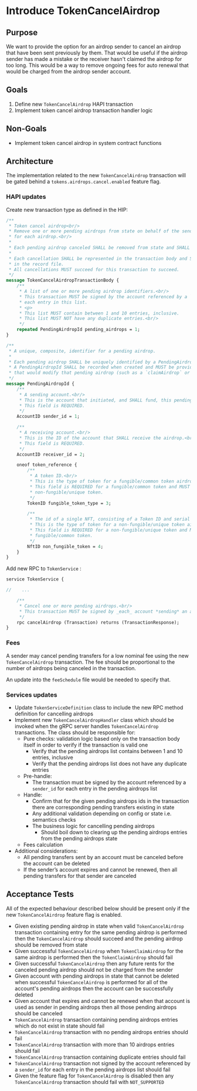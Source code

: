 # Introduce TokenCancelAirdrop
## Purpose

We want to provide the option for an airdrop sender to cancel an airdrop that have been sent previously by them. That would be useful if the airdrop sender has made a mistake or the receiver hasn't claimed the airdrop for too long. This would be a way to remove ongoing fees for auto renewal that would be charged from the airdrop sender account.

## Goals

1. Define new `TokenCancelAirdrop` HAPI transaction
2. Implement token cancel airdrop transaction handler logic

## Non-Goals

- Implement token cancel airdrop in system contract functions

## Architecture

The implementation related to the new `TokenCancelAirdrop` transaction will be gated behind a `tokens.airdrops.cancel.enabled` feature flag.

### HAPI updates

Create new transaction type as defined in the HIP:

```protobuf
/**
 * Token cancel airdrop<br/>
 * Remove one or more pending airdrops from state on behalf of the sender(s)
 * for each airdrop.<br/>
 *
 * Each pending airdrop canceled SHALL be removed from state and SHALL NOT be available to claim.
 *
 * Each cancellation SHALL be represented in the transaction body and SHALL NOT be restated
 * in the record file.
 * All cancellations MUST succeed for this transaction to succeed.
 */
message TokenCancelAirdropTransactionBody {
    /**
     * A list of one or more pending airdrop identifiers.<br/>
     * This transaction MUST be signed by the account referenced by a `sender_id` for
     * each entry in this list.
     * <p>
     * This list MUST contain between 1 and 10 entries, inclusive.
     * This list MUST NOT have any duplicate entries.<br/>
     */
    repeated PendingAirdropId pending_airdrops = 1;
}

/**
 * A unique, composite, identifier for a pending airdrop.
 *
 * Each pending airdrop SHALL be uniquely identified by a PendingAirdropId.
 * A PendingAirdropId SHALL be recorded when created and MUST be provided in any transaction
 * that would modify that pending airdrop (such as a `claimAirdrop` or `cancelAirdrop`).
 */
message PendingAirdropId {
    /**
     * A sending account.<br/>
     * This is the account that initiated, and SHALL fund, this pending airdrop.<br/>
     * This field is REQUIRED.
     */
    AccountID sender_id = 1;

    /**
     * A receiving account.<br/>
     * This is the ID of the account that SHALL receive the airdrop.<br/>
     * This field is REQUIRED.
     */
    AccountID receiver_id = 2;

    oneof token_reference {
        /**
         * A token ID.<br/>
         * This is the type of token for a fungible/common token airdrop.<br/>
         * This field is REQUIRED for a fungible/common token and MUST NOT be used for a
         * non-fungible/unique token.
         */
        TokenID fungible_token_type = 3;

        /**
         * The id of a single NFT, consisting of a Token ID and serial number.<br/>
         * This is the type of token for a non-fungible/unique token airdrop.<br/>
         * This field is REQUIRED for a non-fungible/unique token and MUST NOT be used for a
         * fungible/common token.
         */
        NftID non_fungible_token = 4;
    }
}
```

Add new RPC to `TokenService` :

```protobuf
service TokenService {

//    ...

    /**
     * Cancel one or more pending airdrops.<br/>
     * This transaction MUST be signed by _each_ account *sending* an airdrop to be canceled.
     */
    rpc cancelAirdrop (Transaction) returns (TransactionResponse);
}
```

### Fees

A sender may cancel pending transfers for a low nominal fee using the new `TokenCancelAirdrop` transaction. The fee should be proportional to the number of airdrops being canceled in the transaction.

An update into the `feeSchedule` file would be needed to specify that.

### Services updates

- Update `TokenServiceDefinition` class to include the new RPC method definition for cancelling airdrops
- Implement new `TokenCancelAirdropHandler` class which should be invoked when the gRPC server handles `TokenCancelAirdrop` transactions. The class should be responsible for:
    - Pure checks: validation logic based only on the transaction body itself in order to verify if the transaction is valid one
        - Verify that the pending airdrops list contains between 1 and 10 entries, inclusive
        - Verify that the pending airdrops list does not have any duplicate entries
    - Pre-handle:
        - The transaction must be signed by the account referenced by a `sender_id` for each entry in the pending airdrops list
    - Handle:
        - Confirm that for the given pending airdrops ids in the transaction there are corresponding pending transfers existing in state
        - Any additional validation depending on config or state i.e. semantics checks
        - The business logic for cancelling pending airdrops
            - Should boil down to clearing up the pending airdrops entries from the pending airdrops state
    - Fees calculation
- Additional considerations:
    - All pending transfers sent by an account must be canceled before the account can be deleted
    - If the sender’s account expires and cannot be renewed, then all pending transfers for that sender are canceled

## Acceptance Tests

All of the expected behaviour described below should be present only if the new `TokenCancelAirdrop` feature flag is enabled.

- Given existing pending airdrop in state when valid `TokenCancelAirdrop` transaction containing entry for the same pending airdrop is performed then the `TokenCancelAirdrop` should succeed and the pending airdrop should be removed from state
- Given successful  `TokenCancelAirdrop` when `TokenClaimAirdrop` for the same airdrop is performed then the `TokenClaimAirdrop` should fail
- Given successful  `TokenCancelAirdrop` then any future rents for the canceled pending airdrop should not be charged from the sender
- Given account with pending airdrops in state that cannot be deleted when successful `TokenCancelAirdrop` is performed for all of the account's pending airdrops then the account can be successfully deleted
- Given account that expires and cannot be renewed when that account is used as sender in pending airdrops then all those pending airdrops should be canceled
- `TokenCancelAirdrop` transaction containing pending airdrops entries which do not exist in state should fail
- `TokenCancelAirdrop` transaction with no pending airdrops entries should fail
- `TokenCancelAirdrop` transaction with more than 10 airdrops entries should fail
- `TokenCancelAirdrop` transaction containing duplicate entries should fail
- `TokenCancelAirdrop` transaction not signed by the account referenced by a `sender_id` for each entry in the pending airdrops list should fail
- Given the feature flag for `TokenCancelAirdrop` is disabled then any `TokenCancelAirdrop` transaction should fail with `NOT_SUPPORTED`
